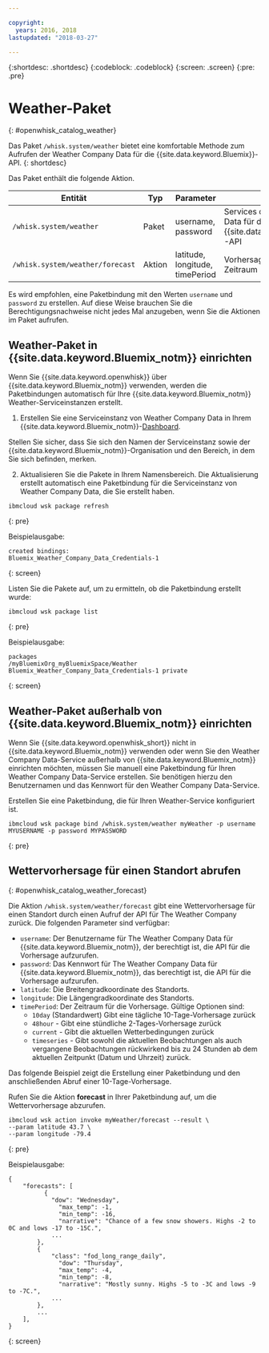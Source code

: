 ```yaml
---

copyright:
  years: 2016, 2018
lastupdated: "2018-03-27"

---
```


{:shortdesc: .shortdesc}
{:codeblock: .codeblock}
{:screen: .screen}
{:pre: .pre}

# Weather-Paket
{: #openwhisk_catalog_weather}

Das Paket `/whisk.system/weather` bietet eine komfortable Methode zum Aufrufen der Weather Company Data für die {{site.data.keyword.Bluemix}}-API.
{: shortdesc}

Das Paket enthält die folgende Aktion.

| Entität | Typ | Parameter | Beschreibung |
| --- | --- | --- | --- |
| `/whisk.system/weather` | Paket | username, password | Services der Weather Company Data für die {{site.data.keyword.Bluemix_notm}}-API  |
| `/whisk.system/weather/forecast` | Aktion | latitude, longitude, timePeriod | Vorhersage für angegebenen Zeitraum|

Es wird empfohlen, eine Paketbindung mit den Werten `username` und `password` zu erstellen. Auf diese Weise brauchen Sie die Berechtigungsnachweise nicht jedes Mal anzugeben, wenn Sie die Aktionen im Paket aufrufen.

## Weather-Paket in {{site.data.keyword.Bluemix_notm}} einrichten

Wenn Sie {{site.data.keyword.openwhisk}} über {{site.data.keyword.Bluemix_notm}} verwenden, werden die Paketbindungen automatisch für Ihre {{site.data.keyword.Bluemix_notm}} Weather-Serviceinstanzen erstellt.

1. Erstellen Sie eine Serviceinstanz von Weather Company Data in Ihrem {{site.data.keyword.Bluemix_notm}}-[Dashboard](http://console.bluemix.net).

  Stellen Sie sicher, dass Sie sich den Namen der Serviceinstanz sowie der {{site.data.keyword.Bluemix_notm}}-Organisation und den Bereich, in dem Sie sich befinden, merken.

2. Aktualisieren Sie die Pakete in Ihrem Namensbereich. Die Aktualisierung erstellt automatisch eine Paketbindung für die Serviceinstanz von Weather Company Data, die Sie erstellt haben.
  ```
  ibmcloud wsk package refresh
  ```
  {: pre}

  Beispielausgabe:
  ```
  created bindings:
  Bluemix_Weather_Company_Data_Credentials-1
  ```
  {: screen}

  Listen Sie die Pakete auf, um zu ermitteln, ob die Paketbindung erstellt wurde:
  ```
  ibmcloud wsk package list
  ```
  {: pre}

  Beispielausgabe:
  ```
  packages
  /myBluemixOrg_myBluemixSpace/Weather Bluemix_Weather_Company_Data_Credentials-1 private
  ```
  {: screen}

## Weather-Paket außerhalb von {{site.data.keyword.Bluemix_notm}} einrichten

Wenn Sie {{site.data.keyword.openwhisk_short}} nicht in {{site.data.keyword.Bluemix_notm}} verwenden oder wenn Sie den Weather Company Data-Service außerhalb von {{site.data.keyword.Bluemix_notm}} einrichten möchten, müssen Sie manuell eine Paketbindung für Ihren Weather Company Data-Service erstellen. Sie benötigen hierzu den Benutzernamen und das Kennwort für den Weather Company Data-Service.

Erstellen Sie eine Paketbindung, die für Ihren Weather-Service konfiguriert ist.
```
ibmcloud wsk package bind /whisk.system/weather myWeather -p username MYUSERNAME -p password MYPASSWORD
```
{: pre}

## Wettervorhersage für einen Standort abrufen
{: #openwhisk_catalog_weather_forecast}

Die Aktion `/whisk.system/weather/forecast` gibt eine Wettervorhersage für einen Standort durch einen Aufruf der API für The Weather Company zurück. Die folgenden Parameter sind verfügbar:

- `username`: Der Benutzername für The Weather Company Data für {{site.data.keyword.Bluemix_notm}}, der berechtigt ist, die API für die Vorhersage aufzurufen.
- `password`: Das Kennwort für The Weather Company Data für {{site.data.keyword.Bluemix_notm}}, das berechtigt ist, die API für die Vorhersage aufzurufen.
- `latitude`: Die Breitengradkoordinate des Standorts.
- `longitude`: Die Längengradkoordinate des Standorts.
- `timePeriod`: Der Zeitraum für die Vorhersage. Gültige Optionen sind:
  - `10day` (Standardwert) Gibt eine tägliche 10-Tage-Vorhersage zurück
  - `48hour` - Gibt eine stündliche 2-Tages-Vorhersage zurück
  - `current` - Gibt die aktuellen Wetterbedingungen zurück
  - `timeseries` - Gibt sowohl die aktuellen Beobachtungen als auch vergangene Beobachtungen rückwirkend bis zu 24 Stunden ab dem aktuellen Zeitpunkt (Datum und Uhrzeit) zurück.

Das folgende Beispiel zeigt die Erstellung einer Paketbindung und den anschließenden Abruf einer 10-Tage-Vorhersage.

Rufen Sie die Aktion **forecast** in Ihrer Paketbindung auf, um die Wettervorhersage abzurufen.
```
ibmcloud wsk action invoke myWeather/forecast --result \
--param latitude 43.7 \
--param longitude -79.4
```
{: pre}

Beispielausgabe:
```
{
    "forecasts": [
          {
            "dow": "Wednesday",
              "max_temp": -1,
              "min_temp": -16,
              "narrative": "Chance of a few snow showers. Highs -2 to 0C and lows -17 to -15C.",
            ...
        },
        {
            "class": "fod_long_range_daily",
              "dow": "Thursday",
              "max_temp": -4,
              "min_temp": -8,
              "narrative": "Mostly sunny. Highs -5 to -3C and lows -9 to -7C.",
            ...
        },
        ...
    ],
}
```
{: screen}
